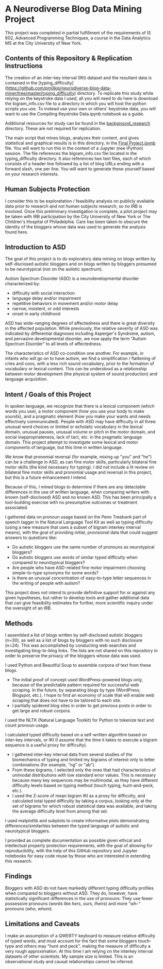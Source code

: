 # A Neurodiverse Blog Data Mining Project

This project was completed in partial fulfillment of the requirements of IS 602, Advanced Programming Techniques, a course in the Data Analytics MS at the City University of New York.

## Contents of this Repository & Replication Instructions

The creation of an inter-key interval (IKI) dataset and the resultant data is contained in the [typing_difficulty] (https://github.com/pm0kjp/neurodiverse-blog-data-miner/tree/master/typing_difficulty) directory.  To replicate this study while relying on the keystroke data I used, all you will need to do here is download the bigram_info.csv file to a directory in which you will host the python scripts you use.  To instead use your own or others' keystroke data, you will want to use the Compiling Keystroke Data.ipynb notebook as a guide.  

Additional resources for study can be found in the [background_research](https://github.com/pm0kjp/neurodiverse-blog-data-miner/blob/master/background_research/) directory.  These are not required for replication.

The main script that mines blogs, analyzes their content, and gives statistical and graphical results is in this directory, in the [Final Project.ipynb](Final%20Project.ipynb) file.  You will want to run this in the context of a Jupyter (nee iPython) session.  The file references the bigram\_info.csv file located in the typing\_difficulty directory.  It also references two text files, each of which consists of a header line followed by a list of blog URLs ending with a forward slash, one per line.  You will want to generate these yourself based on your research interests. 

## Human Subjects Protection

I consider this to be exploratation / feasibility analysis on publicly available data prior to research and not human subjects research, so no IRB is involved.  Once this preliminary investigation is complete, a pilot project may be taken with IRB participation by the City University of New York or The Children's Hospital of Philadelphia.  Care has been taken to obscure the identity of the bloggers whose data was used to generate the analysis found here. 

## Introduction to ASD

The goal of this project is to do exploratory data mining on blogs written by self-disclosed autistic bloggers and on blogs written by bloggers presumed to be neurotypical (not on the autistic spectrum).  

Autism Spectrum Disorder (ASD) is a neurodevelopmental disorder characterized by:
-  difficulty with social interaction
-  language delay and/or impairment
-  repetitive behaviors in movement and/or motor delay
-  narrow, insistent, or odd interests
-  onset in early childhood 

ASD has wide-ranging degrees of affectedness and there is great diversity in the affected population.  While previously, the relative severity of ASD was indicated by differential diagnoses including Asperger's Syndrome, autism, and pervasive developmental disorder, we now apply the term "Autism Spectrum Disorder" to all levels of affectedness. 

The characteristics of ASD co-condition one another.  For example, in infants who will go on to have autism, we find a simplification / flattening of cries and coos, with a less rich sound vocabulary, prior to the formation of vocabulary or lexical content.  This can be understood as a relationship between motor development (the physical system of sound production) and language acquisition. 

## Intent / Goals of this Project

In spoken language, we recognize that there is a lexical component (which words you use), a motor component (how you use your body to make sounds), and a pragmatic element (how you make your wants and needs effectively communicated).  People with ASD may have difficulty in all three: unusual word choices or limited or echolalic vocabulary in the lexical domain, unusual pauses, unusual volume or pitch in the motor domain, and social inappropriateness, lack of tact, etc. in the pragmatic language domain.  This project attempt to investigate some lexical and motor components of language, but this time in written language.

We know that pronomial reversal (for example, mixing up "you" and "he") can be a challenge in ASD, as can fine motor skills, particularly bilateral fine motor skills (the kind necessary for typing). I did not include a lit review on bilateral fine motor skills and pronomial usage and reversal in this project, but this is a future enhancement I intend.

Because of this, I mined blogs to determine if there are any detectable differences in the use of written language, when comparing writers with known (self-disclosed) ASD and no known ASD.  This has been principally a tool-building exercise with no presumptive outcomes or treatment associated.

I gathered data on pronoun usage based on the Penn Treebank part of speech tagger in the Natural Language Tool Kit as well as typing difficulty (using a new measure that uses a subset of bigram interkey interval means), with the goal of providing initial, provisional data that could suggest answers to questions like:

- Do autistic bloggers use the same number of pronouns as neurotypical bloggers?
- Do autistic bloggers use words of similar typed difficulty when compared to neurotypical bloggers?
- Are people who have ASD-related fine motor impairment choosing simple-to-type synonyms for some words?  
- Is there an unusual concentration of easy-to-type letter sequences in the writing of people with autism?  

This project does not intend to provide definitive support for or against any given hypotheses, but rather to develop tools and gather additional data that can give feasibility estimates for further, more scientific inquiry under the oversight of an IRB.  

## Methods

I assembled a list of blogs written by self-disclosed autistic bloggers (n=30), as well as a list of blogs by bloggers with no such disclosure (n=24).  This was accomplished by conducting web searches and investigating blog-to-blog links.  The lists are not shared on this repository in order to preserve the privacy of the bloggers whose data was used.

I used Python and Beautiful Soup to assemble corpora of text from these blogs.
* The initial proof of concept used WordPress-powered blogs only, because of the predictable pattern required for successful web scraping.  In the future, by separating blogs by type (WordPress, Blogspot, etc.), I hope to find an economy of scale that will enable web scraping that does not have to be tailored to each site.  
* I partially spidered blog sites in order to get previous posts in order to get large and robust corpora.

I used the NLTK (Natural Language Toolkit) for Python to tokenize text and count pronoun usage.

I calculated typed difficulty based on a self-written algorithm based on inter-key intervals, or IKI (I assume that the time it takes to execute a bigram sequence is a useful proxy for difficulty).
* I gathered inter-key interval data from several studies of the biomechanics of typing and limited my bigrams of interest only to letter combinations (for example, "ng" or "ab").
* From these bigrams, I selected only the ones that had characteristics of unimodal distributions with low standard error values.  This is necessary because many key sequences may be multimodal, as they have different difficulty levels based on typing method (touch typing, hunt-and-peck, etc.).
* I used the Z-score of mean bigram IKI as a proxy for difficulty, and calculated total typed difficulty by taking a corpus, looking only at the set of bigrams for which robust statistical data was available, and taking the average difficulty level from among that set.

I used matplotlib and subplots to create informative plots demonstrating differences/similarities between the typed language of autistic and neurotypical bloggers.

I provided as complete documentation as possible given ethical and intellectual property protection requirements, with the goal of allowing for reproducibility, with the help of this GitHub repository and Jupyter notebooks for easy code reuse by those who are interested in extending this research.

## Findings

Bloggers with ASD do not have markedly different typing difficulty profiles when compared to bloggers without ASD.  They do, however, have statistically significant differences in the use of pronouns:  They use fewer possessive pronouns (words like _hers_, _ours_, _theirs_) and more "wh-" pronouns (_who_, _whom_).

## Limitations and Caveats

 I make an assumption of a QWERTY keyboard to measure relative difficulty of typed words, and must account for the fact that some bloggers touch-type and others may "hunt and peck", making the measure of difficulty a very rough approximation.  At this time I am relying on the interkey interval datasets of other scientists.  My sample size is limited. This is an observational study and causal relationships cannot be inferred.
